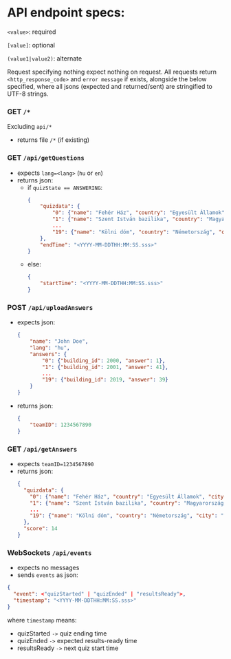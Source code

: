 # API endpoint specs:

`<value>`: required

`[value]`: optional

`(value1|value2)`: alternate

Request specifying nothing expect nothing on request.
All requests return `<http_response_code>` and `error message` if exists,
alongside the below specified,
where all jsons (expected and returned/sent) are stringified to UTF-8 strings.

### GET `/*`
Excluding `api/*`
- returns file `/*` (if existing)

### GET `/api/getQuestions`
- expects `lang=<lang>` (`hu` or `en`)
- returns json:
  - if `quizState == ANSWERING`:
    ```json
    {
        "quizdata": {
            "0": {"name": "Fehér Ház", "country": "Egyesült Államok", "city": "Washington", "building_id": 2000},
            "1": {"name": "Szent István bazilika", "country": "Magyarország", "city": "Budapest", "building_id": 2001},
            ...
            "19": {"name": "Kölni dóm", "country": "Németország", "city": "Köln", "building_id": 2019}
        },
        "endTime": "<YYYY-MM-DDTHH:MM:SS.sss>"
    }
    ```
  - else:
    ```json
    {
        "startTime": "<YYYY-MM-DDTHH:MM:SS.sss>"
    }
    ```

### POST `/api/uploadAnswers`
- expects json:
  ```json
  {
      "name": "John Doe",
      "lang": "hu",
      "answers": {
          "0": {"building_id": 2000, "answer": 1},
          "1": {"building_id": 2001, "answer": 41},
          ...
          "19": {"building_id": 2019, "answer": 39}
      }
  }
  ```
- returns json:
  ```json
  {
      "teamID": 1234567890
  }
  ```

### GET `/api/getAnswers`
- expects `teamID=1234567890`
- returns json:
  ```json
  {
    "quizdata": {
      "0": {"name": "Fehér Ház", "country": "Egyesült Államok", "city": "Washington", "number": 1, "correct": true},
      "1": {"name": "Szent István bazilika", "country": "Magyarország", "city": "Budapest", "number": 41, "correct": true},
      ...
      "19": {"name": "Kölni dóm", "country": "Németország", "city": "Köln", "number": 39, "correct": false}
    },
    "score": 14
  }
  ```

### WebSockets `/api/events`
- expects no messages
- sends `events` as json:
```json
{
  "event": <"quizStarted" | "quizEnded" | "resultsReady">,
  "timestamp": "<YYYY-MM-DDTHH:MM:SS.sss>"
}
```
where `timestamp` means:
- quizStarted `->` quiz ending time
- quizEnded `->` expected results-ready time
- resultsReady `->` next quiz start time

